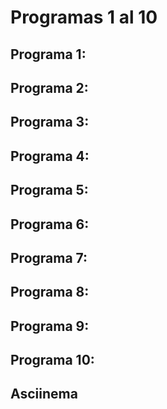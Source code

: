# Programas 1 al 10
## Programa 1:
## Programa 2:
## Programa 3:
## Programa 4:
## Programa 5:
## Programa 6:
## Programa 7:
## Programa 8:
## Programa 9:
## Programa 10:
## Asciinema
